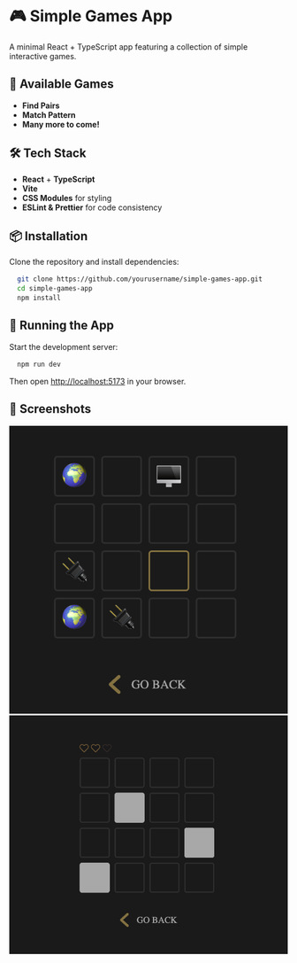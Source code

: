 # 🎮 Simple Games App

A minimal React + TypeScript app featuring a collection of simple interactive games.

## 🚀 Available Games

- **Find Pairs**
- **Match Pattern**
- **Many more to come!**

## 🛠️ Tech Stack

- **React** + **TypeScript**
- **Vite**
- **CSS Modules** for styling
- **ESLint & Prettier** for code consistency

## 📦 Installation

Clone the repository and install dependencies:

```sh
  git clone https://github.com/yourusername/simple-games-app.git
  cd simple-games-app
  npm install
```

## 🏃 Running the App

Start the development server:

```sh
  npm run dev
```

Then open [http://localhost:5173](http://localhost:5173) in your browser.

## 📸 Screenshots

![Game Screenshot](public/screenshots/find-pairs-demo.png)
![Game Screenshot](public/screenshots/match-pattern-demo.png)
